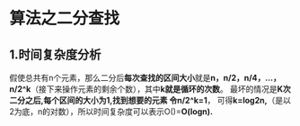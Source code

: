 
# 算法之二分查找

## 1.时间复杂度分析

假使总共有n个元素，那么二分后**每次查找的区间大小**就是**n，n/2，n/4，…，n/2^k**（接下来操作元素的剩余个数），其中**k就是循环的次数**。
最坏的情况是**K次二分之后,每个区间的大小为1,**找到想要的元素
令**n/2^k=1**，
可得**k=log2n,**（是以2为底，n的对数），所以时间复杂度可以表示O()=**O(logn).**
